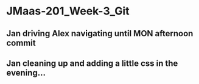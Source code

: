 # JMaas-201_Week-3_Git

## Jan driving Alex navigating until MON afternoon commit
## Jan cleaning up and adding a little css in the evening...
